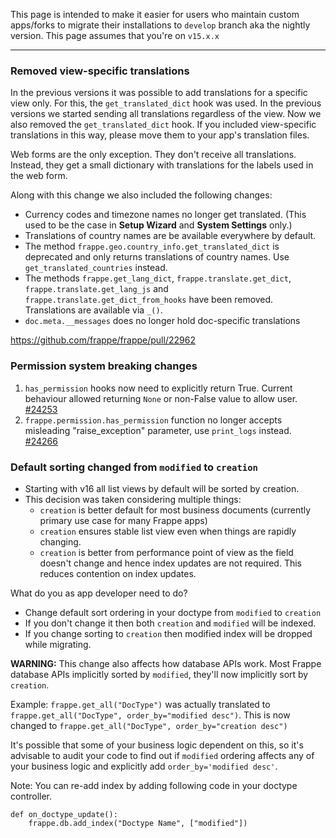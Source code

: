 This page is intended to make it easier for users who maintain custom apps/forks to migrate their installations to `develop` branch aka the nightly version. This page assumes that you're on `v15.x.x`

---

### Removed view-specific translations

In the previous versions it was possible to add translations for a specific view only. For this, the `get_translated_dict` hook was used. In the previous versions we started sending all translations regardless of the view. Now we also removed the `get_translated_dict` hook. If you included view-specific translations in this way, please move them to your app's translation files.

Web forms are the only exception. They don't receive all translations. Instead, they get a small dictionary with translations for the labels used in the web form.

Along with this change we also included the following changes:

- Currency codes and timezone names no longer get translated. (This used to be the case in **Setup Wizard** and **System Settings** only.)
- Translations of country names are be available everywhere by default. 
- The method `frappe.geo.country_info.get_translated_dict` is deprecated and only returns translations of country names. Use `get_translated_countries` instead.
- The methods `frappe.get_lang_dict`, `frappe.translate.get_dict`, `frappe.translate.get_lang_js` and `frappe.translate.get_dict_from_hooks` have been removed. Translations are available via `_()`.
- `doc.meta.__messages` does no longer hold doc-specific translations

https://github.com/frappe/frappe/pull/22962


### Permission system breaking changes

1. `has_permission` hooks now need to explicitly return True. Current behaviour allowed returning `None` or non-False value to allow user. [#24253](https://github.com/frappe/frappe/pull/24253)
2. `frappe.permission.has_permission` function no longer accepts misleading "raise_exception" parameter, use `print_logs` instead. [#24266](https://github.com/frappe/frappe/pull/24266)


### Default sorting changed from `modified` to `creation`

- Starting with v16 all list views by default will be sorted by creation.
- This decision was taken considering multiple things:
    - `creation` is better default for most business documents (currently primary use case for many Frappe apps)
    - `creation` ensures stable list view even when things are rapidly changing. 
    - `creation` is better from performance point of view as the field doesn't change and hence index updates are not required. This reduces contention on index updates.


What do you as app developer need to do?
- Change default sort ordering in your doctype from `modified` to `creation`
- If you don't change it then both `creation` and `modified` will be indexed. 
- If you change sorting to `creation` then modified index will be dropped while migrating. 


**WARNING:** This change also affects how database APIs work. Most Frappe database APIs implicitly sorted by `modified`, they'll now implicitly sort by `creation`. 

Example: `frappe.get_all("DocType")` was actually translated to `frappe.get_all("DocType", order_by="modified desc")`. This is now changed to `frappe.get_all("DocType", order_by="creation desc")`

It's possible that some of your business logic dependent on this, so it's advisable to audit your code to find out if `modified` ordering affects any of your business logic and explicitly add `order_by='modified desc'`.

Note: You can re-add index by adding following code in your doctype controller. 

```
def on_doctype_update():
    frappe.db.add_index("Doctype Name", ["modified"])
```


